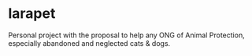 # larapet
Personal project with the proposal to help any ONG of Animal Protection, especially abandoned and neglected cats &amp; dogs.
